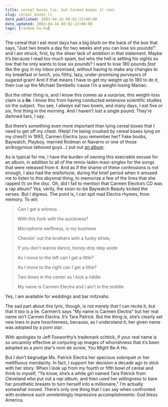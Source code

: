 ```yaml
---
title: cereal boxes lie, but Carmen keeps it real
slug: cereal_boxes_li
date_published: 2003-04-16 08:02:22+00:00
date_updated: 2003-04-16 08:02:22+00:00
tags: [random ha-ha]
---
```

The cereal that I eat most days has a big blurb on the back of the box that says, "Just two bowls a day for two weeks and you can lose six pounds!" and I am struck, first, by the sheer lack of ambition in that statement. Maybe it’s because I read too much spam, but who the hell is setting his sights so low that he only wants to lose *six pounds*? I want to lose 180 pounds *fast* like the guy in my inbox promised, *without* having to make any changes to my breakfast or lunch, you filthy, lazy, under-promising purveyors of sugared grain! And if that means I have to get my weight up to 180 to do it, then cue up the Michael Sembello ’cause I’m a weight-losing Maniac.

But the other thing is, and I know this comes as a surprise, this weight-loss claim is a **lie**. I know this from having conducted extensive scientific studies on the subject. You see, I *always* eat two bowls, and many days, I eat five or six, first thing in the morning. And I haven’t lost a single pound. They’re damned liars, I say.

But there’s something even more important than lying cereal boxes that I need to get off my chest. (Help! I’m being crushed by cereal boxes lying on my chest!) In 1993, Carmen Electra (you remember her? Fake boobs, Baywatch, Playboy, married Rodman or Navarro or one of those androgynous tattooed guys…) put out [an album](http://www.amazon.com/exec/obidos/tg/detail/-/B000008FCK/2020-20).

As is typical for me, I have the burden of owning this execrable excuse for an album, in addition to all of the remix-laden maxi-singles for the songs that were released from it. And as if the shame of these confessions is not enough, I also had the misfortune, during the brief period when it amused me to listen to this abysmal thing, to memorize a few of the lines that she rapped (!) on the disc. Oh, did I fail to mention that Carmen Electra’s CD was a rap album? Yea, verily, the soon-to-be Baywatch Beauty kicked the verses. But I digress. The point is, I can spit mad Electra rhymes, from memory. To wit:

> Can I get a witness
> 
> With this funk with the quickness?
> 
> Microphone swiftness, is my business
> 
> Checkin’ out the brothers with a funky stride,
> 
> If you don’t wanna dance, honey-drip step aside
> 
> As I move to the left can I get a little?
> 
> As I move to the right can I get a little?
> 
> Two times in the center as I kick a riddle
> 
> My name is Carmen Electra and I ain’t in the middle.

Yes, I am available for weddings and bar mitzvahs.

The sad part about this lyric, though, is not merely that I can recite it, but that it *too* is a lie. Carmen’s says "My name is Carmen Electra" but her real name isn’t Carmen Electra. It’s Tara Patrick. But the thing is, she’s clearly set new lows in pure hoochieness, because, as I understand it, her given name was adopted by a *porn star*.

With apologies to Jeff Foxworthy’s trademark schtick, if your *real* name is so uncannily effective at conjuring up images of whorishness that it’s been adopted as a porn star’s *nom de screw*, You Might Be A Ho.

But I don’t begrudge Ms. Patrick Electra her specious sobriquet or her mellifluous mendacity. In fact, I support her decision a decade ago to stick with her story. When I look up from my fourth or fifth bowl of cereal and think to myself, "Ya know, she’s a white girl named Tara Patrick from Cleveland who put out a *rap album*, and then used her willingness to bare her prosthetic breasts to turn herself into a millionaire," I’m actually somewhat moved. There’s only one thing that I can say when confronted with evidence such unrelentingly impressive accomplishments: God bless America.
